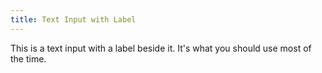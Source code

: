 ```yaml
---
title: Text Input with Label
---
```


This is a text input with a label beside it. It's what you should use most of the time.